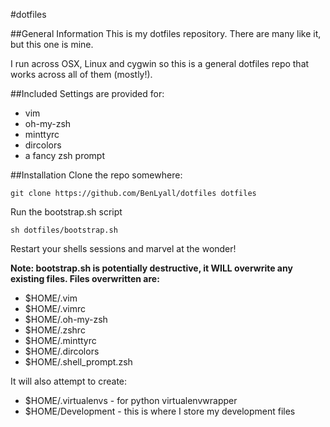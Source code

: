 #dotfiles


##General Information
This is my dotfiles repository.  There are many like it, but this one is mine.

I run across OSX, Linux and cygwin so this is a general dotfiles repo that works across all of them (mostly!).


##Included
Settings are provided for:
* vim
* oh-my-zsh
* minttyrc
* dircolors
* a fancy zsh prompt

##Installation
Clone the repo somewhere:

    git clone https://github.com/BenLyall/dotfiles dotfiles

Run the bootstrap.sh script

    sh dotfiles/bootstrap.sh

Restart your shells sessions and marvel at the wonder!

**Note: bootstrap.sh is potentially destructive, it WILL overwrite any existing files.  Files overwritten are:**
* $HOME/.vim
* $HOME/.vimrc
* $HOME/.oh-my-zsh
* $HOME/.zshrc
* $HOME/.minttyrc
* $HOME/.dircolors
* $HOME/.shell_prompt.zsh 

It will also attempt to create:
* $HOME/.virtualenvs - for python virtualenvwrapper
* $HOME/Development - this is where I store my development files
